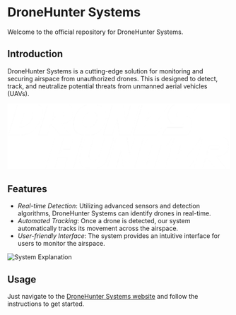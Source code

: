 # DroneHunter Systems

Welcome to the official repository for DroneHunter Systems.

## Introduction

DroneHunter Systems is a cutting-edge solution for monitoring and securing airspace from unauthorized drones. This is designed to detect, track, and neutralize potential threats from unmanned aerial vehicles (UAVs).

![DroneHunter Systems Logo](https://github.com/FS-17/droneshunter.systems/blob/main/images/logo.png?raw=true)

## Features

- *Real-time Detection*: Utilizing advanced sensors and detection algorithms, DroneHunter Systems can identify drones in real-time.
- *Automated Tracking*: Once a drone is detected, our system automatically tracks its movement across the airspace.
- *User-friendly Interface*: The system provides an intuitive interface for users to monitor the airspace.


![System Explanation](https://github.com/FS-17/droneshunter.systems/blob/main/Explanation.gif?raw=true)


## Usage

Just navigate to the [DroneHunter Systems website](https://droneshunter.systems) and follow the instructions to get started.
